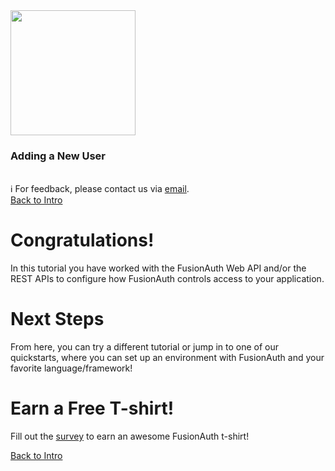 <!-- TOP -->
<div class="top">
  <img src="https://cdn.prod.website-files.com/617b1b1f42c1da41aeae3413/6573599a9ea8c6ccef655afd_primary-logo.png" width=200/>
  <div class="scenario-title-section">
    <span class="scenario-title"><h3>Adding a New User</h3></span>
    <br />
    <span class="scenario-subtitle">ℹ️ For feedback, please contact us via <a href="mailto:kirsten.hunter@fusionauth.io">email</a>.</span>
  </div>
</div>

<!-- NAVIGATION -->
<div id="navigation-top" class="navigation-top">
 <a href='command:katapod.loadPage?[{"step":"intro"}]' 
   class="btn btn-dark navigation-top-left">Back to Intro
 </a>
</div>


<!-- CONTENT -->
# Congratulations!

In this tutorial you have worked with the FusionAuth Web API and/or the REST APIs to configure how FusionAuth controls access to your application.

#  Next Steps

From here, you can try a different tutorial or jump in to one of our quickstarts, where you can set up an environment with FusionAuth and your favorite language/framework!

# Earn a Free T-shirt!

Fill out the [survey](https://klever.kraftful.com/surveys-public/8a9fcd3ddc) to earn an awesome FusionAuth t-shirt!

<!-- NAVIGATION -->
<div id="navigation-top" class="navigation-top">
 <a href='command:katapod.loadPage?[{"step":"intro"}]' 
   class="btn btn-dark navigation-top-left">Back to Intro
 </a>
</div>